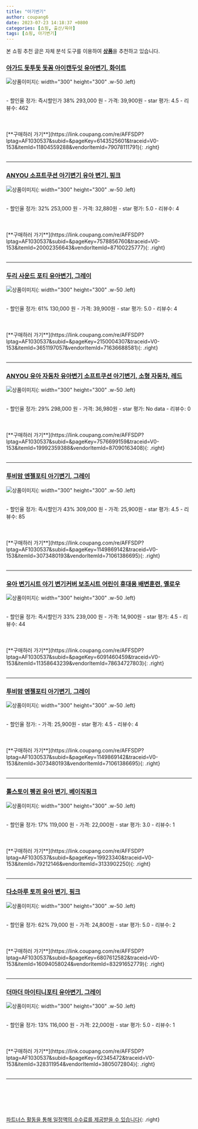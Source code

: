 ```yaml
---
title: "아기변기"
author: coupang6
date: 2023-07-23 14:18:37 +0800
categories: [쇼핑, 출산/육아]
tags: [쇼핑, 아기변기]
---
```


본 쇼핑 추천 글은 자체 분석 도구를 이용하여 [**상품**](https://link.coupang.com/a/bao1ui)을 추천하고 있습니다.

### [아가드 돗투돗 돗꼼 아이캔두잇 유아변기, 화이트](https://link.coupang.com/re/AFFSDP?lptag=AF1030537&subid=&pageKey=6143525601&traceid=V0-153&itemId=11804559288&vendorItemId=79078111791)

![상품이미지](https://thumbnail9.coupangcdn.com/thumbnails/remote/230x230ex/image/retail/images/1763109379621938-0d12ecee-91bf-47e4-a6fa-b3de2d58d5fa.jpg){: width="300" height="300" .w-50 .left}


<br>
- 할인율 정가: 즉시할인가 38%  293,000   원
- 가격: 39,900원
- star 평가: 4.5
- 리뷰수: 462
<br>
<br>
<br>
<br>
[**구매하러 가기**](https://link.coupang.com/re/AFFSDP?lptag=AF1030537&subid=&pageKey=6143525601&traceid=V0-153&itemId=11804559288&vendorItemId=79078111791){: .right}
<br>
<br>

---

### [ANYOU 소프트쿠션 아기변기 유아 변기, 핑크](https://link.coupang.com/re/AFFSDP?lptag=AF1030537&subid=&pageKey=7578856760&traceid=V0-153&itemId=20002356643&vendorItemId=87100225777)

![상품이미지](https://thumbnail8.coupangcdn.com/thumbnails/remote/230x230ex/image/vendor_inventory/3c71/74beeabc53001494a07e83ac831e5f8b406b82aa93a1c6a5b548bc701ea9.jpg){: width="300" height="300" .w-50 .left}


<br>
- 할인율 정가: 32%  253,000   원
- 가격: 32,880원
- star 평가: 5.0
- 리뷰수: 4
<br>
<br>
<br>
<br>
[**구매하러 가기**](https://link.coupang.com/re/AFFSDP?lptag=AF1030537&subid=&pageKey=7578856760&traceid=V0-153&itemId=20002356643&vendorItemId=87100225777){: .right}
<br>
<br>

---

### [두리 사운드 포티 유아변기, 그레이](https://link.coupang.com/re/AFFSDP?lptag=AF1030537&subid=&pageKey=2150004307&traceid=V0-153&itemId=3651197057&vendorItemId=71636688581)

![상품이미지](https://thumbnail7.coupangcdn.com/thumbnails/remote/230x230ex/image/retail/images/2020/08/21/19/8/58567b0c-048b-4858-af04-aff443e1bdaf.jpg){: width="300" height="300" .w-50 .left}


<br>
- 할인율 정가: 61%  130,000   원
- 가격: 39,900원
- star 평가: 5.0
- 리뷰수: 4
<br>
<br>
<br>
<br>
[**구매하러 가기**](https://link.coupang.com/re/AFFSDP?lptag=AF1030537&subid=&pageKey=2150004307&traceid=V0-153&itemId=3651197057&vendorItemId=71636688581){: .right}
<br>
<br>

---

### [ANYOU 유아 자동차 유아변기 소프트쿠션 아기변기, 소형 자동차, 레드](https://link.coupang.com/re/AFFSDP?lptag=AF1030537&subid=&pageKey=7576699159&traceid=V0-153&itemId=19992359388&vendorItemId=87090163408)

![상품이미지](https://thumbnail8.coupangcdn.com/thumbnails/remote/230x230ex/image/vendor_inventory/4ea6/ff26bff67d062f4aff041586c4860a61feb7d0b04328a392ba805119ff19.jpeg){: width="300" height="300" .w-50 .left}


<br>
- 할인율 정가: 29%  298,000   원
- 가격: 36,980원
- star 평가: No data
- 리뷰수: 0
<br>
<br>
<br>
<br>
[**구매하러 가기**](https://link.coupang.com/re/AFFSDP?lptag=AF1030537&subid=&pageKey=7576699159&traceid=V0-153&itemId=19992359388&vendorItemId=87090163408){: .right}
<br>
<br>

---

### [투비맘 엔젤포티 아기변기, 그레이](https://link.coupang.com/re/AFFSDP?lptag=AF1030537&subid=&pageKey=1149869142&traceid=V0-153&itemId=3073480193&vendorItemId=71061386695)

![상품이미지](https://thumbnail10.coupangcdn.com/thumbnails/remote/230x230ex/image/retail/images/2020/06/30/15/3/72d185e3-fc1b-4613-a760-2365fa50daa0.jpg){: width="300" height="300" .w-50 .left}


<br>
- 할인율 정가: 즉시할인가 43%  309,000   원
- 가격: 25,900원
- star 평가: 4.5
- 리뷰수: 85
<br>
<br>
<br>
<br>
[**구매하러 가기**](https://link.coupang.com/re/AFFSDP?lptag=AF1030537&subid=&pageKey=1149869142&traceid=V0-153&itemId=3073480193&vendorItemId=71061386695){: .right}
<br>
<br>

---

### [유아 변기시트 아기 변기커버 보조시트 어린이 휴대용 배변훈련, 옐로우](https://link.coupang.com/re/AFFSDP?lptag=AF1030537&subid=&pageKey=6091460459&traceid=V0-153&itemId=11358643239&vendorItemId=78634727803)

![상품이미지](https://thumbnail6.coupangcdn.com/thumbnails/remote/230x230ex/image/vendor_inventory/d7d1/284fa3b7ae4785f891e99ec025ee3f551ac714903b99eb026f13f9226343.jpg){: width="300" height="300" .w-50 .left}


<br>
- 할인율 정가: 즉시할인가 33%  239,000   원
- 가격: 14,900원
- star 평가: 4.5
- 리뷰수: 44
<br>
<br>
<br>
<br>
[**구매하러 가기**](https://link.coupang.com/re/AFFSDP?lptag=AF1030537&subid=&pageKey=6091460459&traceid=V0-153&itemId=11358643239&vendorItemId=78634727803){: .right}
<br>
<br>

---

### [투비맘 엔젤포티 아기변기, 그레이](https://link.coupang.com/re/AFFSDP?lptag=AF1030537&subid=&pageKey=1149869142&traceid=V0-153&itemId=3073480193&vendorItemId=71061386695)

![상품이미지](https://thumbnail10.coupangcdn.com/thumbnails/remote/230x230ex/image/retail/images/2020/06/30/15/3/72d185e3-fc1b-4613-a760-2365fa50daa0.jpg){: width="300" height="300" .w-50 .left}


<br>
- 할인율 정가: 
- 가격: 25,900원
- star 평가: 4.5
- 리뷰수: 4
<br>
<br>
<br>
<br>
[**구매하러 가기**](https://link.coupang.com/re/AFFSDP?lptag=AF1030537&subid=&pageKey=1149869142&traceid=V0-153&itemId=3073480193&vendorItemId=71061386695){: .right}
<br>
<br>

---

### [톨스토이 펭귄 유아 변기, 베이직핑크](https://link.coupang.com/re/AFFSDP?lptag=AF1030537&subid=&pageKey=19923340&traceid=V0-153&itemId=79212146&vendorItemId=3133902250)

![상품이미지](https://thumbnail6.coupangcdn.com/thumbnails/remote/230x230ex/image/retail/images/105993722212118-fdc8a425-9680-46dd-ac81-044d12ea9ea6.jpg){: width="300" height="300" .w-50 .left}


<br>
- 할인율 정가: 17%  119,000   원
- 가격: 22,000원
- star 평가: 3.0
- 리뷰수: 1
<br>
<br>
<br>
<br>
[**구매하러 가기**](https://link.coupang.com/re/AFFSDP?lptag=AF1030537&subid=&pageKey=19923340&traceid=V0-153&itemId=79212146&vendorItemId=3133902250){: .right}
<br>
<br>

---

### [다소마루 토끼 유아 변기, 핑크](https://link.coupang.com/re/AFFSDP?lptag=AF1030537&subid=&pageKey=6807612582&traceid=V0-153&itemId=16094058024&vendorItemId=83291652779)

![상품이미지](https://thumbnail6.coupangcdn.com/thumbnails/remote/230x230ex/image/retail/images/2022/09/28/17/2/e9b61198-6608-488e-bf8b-94e928e41d64.jpg){: width="300" height="300" .w-50 .left}


<br>
- 할인율 정가: 62%  79,000   원
- 가격: 24,800원
- star 평가: 5.0
- 리뷰수: 2
<br>
<br>
<br>
<br>
[**구매하러 가기**](https://link.coupang.com/re/AFFSDP?lptag=AF1030537&subid=&pageKey=6807612582&traceid=V0-153&itemId=16094058024&vendorItemId=83291652779){: .right}
<br>
<br>

---

### [더마더 마이티니포티 유아변기, 그레이](https://link.coupang.com/re/AFFSDP?lptag=AF1030537&subid=&pageKey=92345472&traceid=V0-153&itemId=328311954&vendorItemId=3805072804)

![상품이미지](https://thumbnail8.coupangcdn.com/thumbnails/remote/230x230ex/image/product/image/vendoritem/2018/11/07/3805072804/bdce54b5-b44a-4754-b4e1-6e68f65ff4bf.jpg){: width="300" height="300" .w-50 .left}


<br>
- 할인율 정가: 13%  116,000   원
- 가격: 22,000원
- star 평가: 5.0
- 리뷰수: 1
<br>
<br>
<br>
<br>
[**구매하러 가기**](https://link.coupang.com/re/AFFSDP?lptag=AF1030537&subid=&pageKey=92345472&traceid=V0-153&itemId=328311954&vendorItemId=3805072804){: .right}
<br>
<br>

---
<br><br><br><br><br> [파트너스 활동을 통해 일정액의 수수료를 제공받을 수 있습니다](https://link.coupang.com/a/bao1ui){: .right}